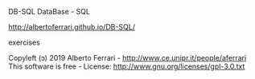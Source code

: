 DB-SQL
DataBase - SQL

http://albertoferrari.github.io/DB-SQL/

exercises

Copyleft (ɔ) 2019 Alberto Ferrari - http://www.ce.unipr.it/people/aferrari This software is free - License: http://www.gnu.org/licenses/gpl-3.0.txt
